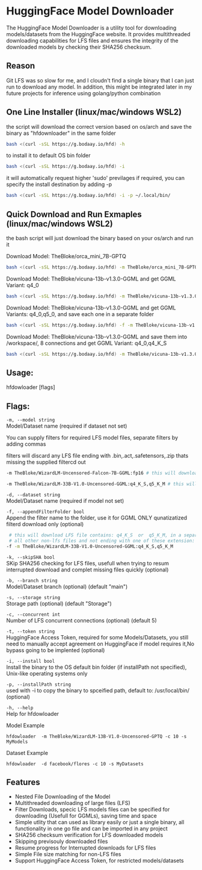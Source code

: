 # HuggingFace Model Downloader

The HuggingFace Model Downloader is a utility tool for downloading models/datasets from the HuggingFace website. It provides multithreaded downloading capabilities for LFS files and ensures the integrity of the downloaded models by checking their SHA256 checksum. 


## Reason

Git LFS was so slow for me, and I cloudn't find a single binary that I can just run to download any model. In addition, this might be integrated later in my future projects for inference using golang/python combination



## One Line Installer (linux/mac/windows WSL2)

the script will download the correct version based on os/arch and save the binary as "hfdownloader" in the same folder
```bash
bash <(curl -sSL https://g.bodaay.io/hfd) -h
```

to install it to default OS bin folder
```bash
bash <(curl -sSL https://g.bodaay.io/hfd) -i
```

it will automatically request higher 'sudo' previlages if required, you can specify the install destination by adding -p
```bash
bash <(curl -sSL https://g.bodaay.io/hfd) -i -p ~/.local/bin/
```

## Quick Download and Run Exmaples (linux/mac/windows WSL2)

the bash script will just download the binary based on your os/arch and run it

Download Model: TheBloke/orca_mini_7B-GPTQ
```bash
bash <(curl -sSL https://g.bodaay.io/hfd) -m TheBloke/orca_mini_7B-GPTQ
```

Download Model: TheBloke/vicuna-13b-v1.3.0-GGML and get GGML Variant: q4_0
```bash
bash <(curl -sSL https://g.bodaay.io/hfd) -m TheBloke/vicuna-13b-v1.3.0-GGML:q4_0
```

Download Model: TheBloke/vicuna-13b-v1.3.0-GGML and get GGML Variants: q4_0,q5_0, and save each one in a separate folder
```bash
bash <(curl -sSL https://g.bodaay.io/hfd) -f -m TheBloke/vicuna-13b-v1.3.0-GGML:q4_0,q5_0
```

Download Model: TheBloke/vicuna-13b-v1.3.0-GGML and save them into /workspace/, 8 connections and get GGML Variant: q4_0,q4_K_S
```bash
bash <(curl -sSL https://g.bodaay.io/hfd) -m TheBloke/vicuna-13b-v1.3.0-GGML:q4_0,q4_K_S -c 8 -s /workspace/
```


## Usage:

  hfdowloader [flags]

## Flags:

`-m, --model string`  
Model/Dataset name (required if dataset not set)

You can supply filters for required LFS model files, separate filters by adding commas

filters will discard any LFS file ending with .bin,.act,.safetensors,.zip thats missing the supplied filtercd out 
```bash
-m TheBloke/WizardLM-Uncensored-Falcon-7B-GGML:fp16 # this will download LFS file contains: fp16
```
```bash
-m TheBloke/WizardLM-33B-V1.0-Uncensored-GGML:q4_K_S,q5_K_M # this will download LFS file contains: q4_K_S  or  q5_K_M
```
`-d, --dataset string`  
Model/Dataset name (required if model not set)

`-f, --appendFilterFolder bool`  
Append the filter name to the folder, use it for GGML ONLY qunatizatized filterd download only (optional)

```bash
 # this will download LFS file contains: q4_K_S  or  q5_K_M, in a separate folders by appending the filder name to model folder name
 # all other non-lfs files and not ending with one of these extension: .bin,.safetensors,.meta,.zip will be availale in each folder
-f -m TheBloke/WizardLM-33B-V1.0-Uncensored-GGML:q4_K_S,q5_K_M
```

`-k, --skipSHA bool`  
SKip SHA256 checking for LFS files, usefull when trying to resum interrupted download and complet missing files quickly (optional)


`-b, --branch string`  
Model/Dataset branch (optional) (default "main")

`-s, --storage string`  
Storage path (optional) (default "Storage")

`-c, --concurrent int`  
Number of LFS concurrent connections (optional) (default 5)

`-t, --token string`  
HuggingFace Access Token, required for some Models/Datasets, you still need to manually accept agreement on HuggingFace if model requires it,No bypass going to be implented (optional)

`-i, --install bool`  
Install the binary to the OS default bin folder (if installPath not specified), Unix-like operating systems only

`-p, --installPath string`  
used with -i to copy the binary to spceified path, default to: /usr/local/bin/ (optional)



`-h, --help`  
Help for hfdowloader



Model Example
```shell
hfdowloader  -m TheBloke/WizardLM-13B-V1.0-Uncensored-GPTQ -c 10 -s MyModels
```

Dataset Example
```shell
hfdowloader  -d facebook/flores -c 10 -s MyDatasets
```



## Features
- Nested File Downloading of the Model
- Multithreaded downloading of large files (LFS)
- Filter Downloads, specic LFS models files can be specified for downloading (Usefull for GGMLs), saving time and space
- Simple utlity that can used as library easily or just a single binary, all functionality in one go file and can be imported in any project
- SHA256 checksum verification for LFS downloaded models
- Skipping previsouly downloaded files
- Resume progress for Interrupted downloads for LFS files
- Simple File size matching for non-LFS files
- Support HuggingFace Access Token, for restricted models/datasets



